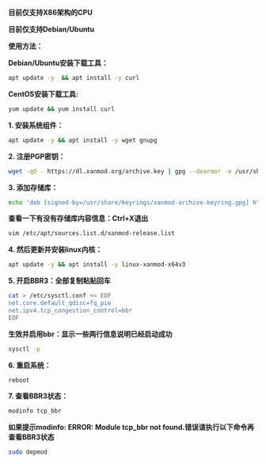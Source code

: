 **目前仅支持X86架构的CPU**

**目前仅支持Debian/Ubuntu**

**使用方法：**

**Debian/Ubuntu安装下载工具：**

```bash
apt update -y  && apt install -y curl
```

**CentOS安装下载工具:**

```bash
yum update && yum install curl
```

**1. 安装系统组件：**

```bash
apt update -y && apt install -y wget gnupg
```

**2. 注册PGP密钥：**

```bash
wget -qO - https://dl.xanmod.org/archive.key | gpg --dearmor -o /usr/share/keyrings/xanmod-archive-keyring.gpg --yes
```

**3. 添加存储库：**

```bash
echo 'deb [signed-by=/usr/share/keyrings/xanmod-archive-keyring.gpg] http://deb.xanmod.org releases main' | tee /etc/apt/sources.list.d/xanmod-release.list
```

**查看一下有没有存储库内容信息：Ctrl+X退出**

```bash
vim /etc/apt/sources.list.d/xanmod-release.list
```

**4. 然后更新并安装linux内核：**

```bash
apt update -y && apt install -y linux-xanmod-x64v3
```

**5. 开启BBR3：全部复制粘贴回车**

```bash
cat > /etc/sysctl.conf << EOF
net.core.default_qdisc=fq_pie
net.ipv4.tcp_congestion_control=bbr
EOF
```

**生效并启用bbr：显示一些两行信息说明已经启动成功**

```bash
sysctl -p
```

**6. 重启系统：**

```bash
reboot
```

**7. 查看BBR3状态：**

```bash
modinfo tcp_bbr
```

**如果提示modinfo: ERROR: Module tcp_bbr not found.错误请执行以下命令再查看BBR3状态**

```bash
sudo depmod
```